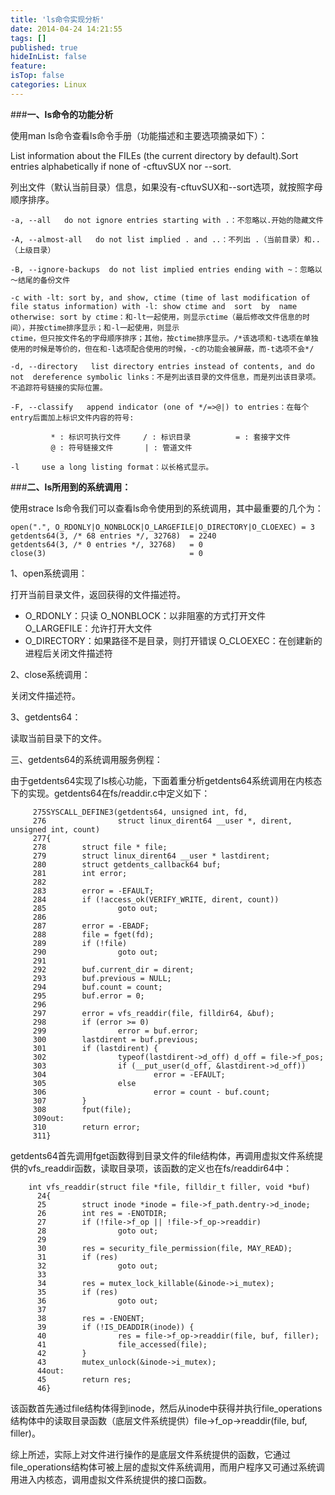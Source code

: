 ```yaml
---
title: 'ls命令实现分析'
date: 2014-04-24 14:21:55
tags: []
published: true
hideInList: false
feature: 
isTop: false
categories: Linux
---
```


###**一、ls命令的功能分析**

使用man ls命令查看ls命令手册（功能描述和主要选项摘录如下）：

List information about the FILEs (the current directory by default).Sort entries alphabetically if none of -cftuvSUX nor --sort.

列出文件（默认当前目录）信息，如果没有-cftuvSUX和--sort选项，就按照字母顺序排序。

    -a, --all   do not ignore entries starting with .：不忽略以.开始的隐藏文件
    
    -A, --almost-all   do not list implied . and ..：不列出 .（当前目录）和..（上级目录）
    
    -B, --ignore-backups  do not list implied entries ending with ~：忽略以～结尾的备份文件
    
    -c with -lt: sort by, and show, ctime (time of last modification of file status information) with -l: show ctime and  sort  by  name otherwise: sort by ctime：和-lt一起使用，则显示ctime（最后修改文件信息的时间），并按ctime排序显示；和-l一起使用，则显示
    ctime，但只按文件名的字母顺序排序；其他，按ctime排序显示。/*该选项和-t选项在单独使用的时候是等价的，但在和-l选项配合使用的时候，-c的功能会被屏蔽，而-t选项不会*/
    
    -d, --directory   list directory entries instead of contents, and do not  dereference symbolic links：不是列出该目录的文件信息，而是列出该目录项。不追踪符号链接的实际位置。
    
    -F, --classify   append indicator (one of */=>@|) to entries：在每个entry后面加上标识文件内容的符号:
    
             * : 标识可执行文件     / : 标识目录          = : 套接字文件
             @ : 符号链接文件       | : 管道文件
    
    -l     use a long listing format：以长格式显示。
    

###**二、ls所用到的系统调用：**

使用strace ls命令我们可以查看ls命令使用到的系统调用，其中最重要的几个为：

    open(".", O_RDONLY|O_NONBLOCK|O_LARGEFILE|O_DIRECTORY|O_CLOEXEC) = 3
    getdents64(3, /* 68 entries */, 32768)  = 2240
    getdents64(3, /* 0 entries */, 32768)   = 0
    close(3)                                = 0
    

1、open系统调用：

打开当前目录文件，返回获得的文件描述符。

*   O\_RDONLY：只读 O\_NONBLOCK：以非阻塞的方式打开文件 O_LARGEFILE：允许打开大文件
*   O\_DIRECTORY：如果路径不是目录，则打开错误 O\_CLOEXEC：在创建新的进程后关闭文件描述符

2、close系统调用：

关闭文件描述符。

3、getdents64：

读取当前目录下的文件。

三、getdents64的系统调用服务例程：

由于getdents64实现了ls核心功能，下面着重分析getdents64系统调用在内核态下的实现。getdents64在fs/readdir.c中定义如下：
```
     275SYSCALL_DEFINE3(getdents64, unsigned int, fd,
     276                struct linux_dirent64 __user *, dirent, unsigned int, count)
     277{
     278        struct file * file;
     279        struct linux_dirent64 __user * lastdirent;
     280        struct getdents_callback64 buf;
     281        int error;
     282
     283        error = -EFAULT;
     284        if (!access_ok(VERIFY_WRITE, dirent, count))
     285                goto out;
     286
     287        error = -EBADF;
     288        file = fget(fd);
     289        if (!file)
     290                goto out;
     291
     292        buf.current_dir = dirent;
     293        buf.previous = NULL;
     294        buf.count = count;
     295        buf.error = 0;
     296
     297        error = vfs_readdir(file, filldir64, &buf);
     298        if (error >= 0)
     299                error = buf.error;
     300        lastdirent = buf.previous;
     301        if (lastdirent) {
     302                typeof(lastdirent->d_off) d_off = file->f_pos;
     303                if (__put_user(d_off, &lastdirent->d_off))
     304                        error = -EFAULT;
     305                else
     306                        error = count - buf.count;
     307        }
     308        fput(file);
     309out:
     310        return error;
     311}
```

getdents64首先调用fget函数得到目录文件的file结构体，再调用虚拟文件系统提供的vfs_readdir函数，读取目录项，该函数的定义也在fs/readdir64中：
```
    int vfs_readdir(struct file *file, filldir_t filler, void *buf)
      24{
      25        struct inode *inode = file->f_path.dentry->d_inode;
      26        int res = -ENOTDIR;
      27        if (!file->f_op || !file->f_op->readdir)
      28                goto out;
      29
      30        res = security_file_permission(file, MAY_READ);
      31        if (res)
      32                goto out;
      33
      34        res = mutex_lock_killable(&inode->i_mutex);
      35        if (res)
      36                goto out;
      37
      38        res = -ENOENT;
      39        if (!IS_DEADDIR(inode)) {
      40                res = file->f_op->readdir(file, buf, filler);
      41                file_accessed(file);
      42        }
      43        mutex_unlock(&inode->i_mutex);
      44out:
      45        return res;
      46}
```  

该函数首先通过file结构体得到inode，然后从inode中获得并执行file\_operations结构体中的读取目录函数（底层文件系统提供）file->f\_op->readdir(file, buf, filler)。

综上所述，实际上对文件进行操作的是底层文件系统提供的函数，它通过file_operations结构体可被上层的虚拟文件系统调用，而用户程序又可通过系统调用进入内核态，调用虚拟文件系统提供的接口函数。